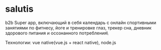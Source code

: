 # salutis
b2b Super app, включающий в себя календарь с онлайн спортивными занятиями по фитнесу, йоге и тренировке глаз, трекер сна, дневник здорового питания и осознанного потребления\

Технологии: vue native(vue.js + react native), node.js
